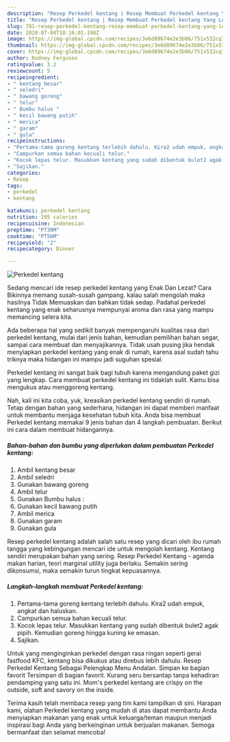 ```yaml
---
description: "Resep Perkedel kentang | Resep Membuat Perkedel kentang Yang Lezat"
title: "Resep Perkedel kentang | Resep Membuat Perkedel kentang Yang Lezat"
slug: 781-resep-perkedel-kentang-resep-membuat-perkedel-kentang-yang-lezat
date: 2020-07-04T18:16:01.198Z
image: https://img-global.cpcdn.com/recipes/3e6d89674e2e3b06/751x532cq70/perkedel-kentang-foto-resep-utama.jpg
thumbnail: https://img-global.cpcdn.com/recipes/3e6d89674e2e3b06/751x532cq70/perkedel-kentang-foto-resep-utama.jpg
cover: https://img-global.cpcdn.com/recipes/3e6d89674e2e3b06/751x532cq70/perkedel-kentang-foto-resep-utama.jpg
author: Rodney Ferguson
ratingvalue: 3.2
reviewcount: 5
recipeingredient:
- " kentang besar"
- " seledri"
- " bawang goreng"
- " telur"
- " Bumbu halus "
- " kecil bawang putih"
- " merica"
- " garam"
- " gula"
recipeinstructions:
- "Pertama-tama goreng kentang terlebih dahulu. Kira2 udah empuk, angkat dan haluskan."
- "Campurkan semua bahan kecuali telur."
- "Kocok lepas telur. Masukkan kentang yang sudah dibentuk bulet2 agak pipih. Kemudian goreng hingga kuning ke emasan."
- "Sajikan."
categories:
- Resep
tags:
- perkedel
- kentang

katakunci: perkedel kentang 
nutrition: 195 calories
recipecuisine: Indonesian
preptime: "PT30M"
cooktime: "PT56M"
recipeyield: "2"
recipecategory: Dinner

---
```



![Perkedel kentang](https://img-global.cpcdn.com/recipes/3e6d89674e2e3b06/751x532cq70/perkedel-kentang-foto-resep-utama.jpg)

Sedang mencari ide resep perkedel kentang yang Enak Dan Lezat? Cara Bikinnya memang susah-susah gampang. kalau salah mengolah maka hasilnya Tidak Memuaskan dan bahkan tidak sedap. Padahal perkedel kentang yang enak seharusnya mempunyai aroma dan rasa yang mampu memancing selera kita.

Ada beberapa hal yang sedikit banyak mempengaruhi kualitas rasa dari perkedel kentang, mulai dari jenis bahan, kemudian pemilihan bahan segar, sampai cara membuat dan menyajikannya. Tidak usah pusing jika hendak menyiapkan perkedel kentang yang enak di rumah, karena asal sudah tahu triknya maka hidangan ini mampu jadi suguhan spesial.

Perkedel kentang ini sangat baik bagi tubuh karena mengandung paket gizi yang lengkap. Cara membuat perkedel kentang ini tidaklah sulit. Kamu bisa mengukus atau menggoreng kentang.


Nah, kali ini kita coba, yuk, kreasikan perkedel kentang sendiri di rumah. Tetap dengan bahan yang sederhana, hidangan ini dapat memberi manfaat untuk membantu menjaga kesehatan tubuh kita. Anda bisa membuat Perkedel kentang memakai 9 jenis bahan dan 4 langkah pembuatan. Berikut ini cara dalam membuat hidangannya.

<!--inarticleads1-->

##### Bahan-bahan dan bumbu yang diperlukan dalam pembuatan Perkedel kentang:

1. Ambil  kentang besar
1. Ambil  seledri
1. Gunakan  bawang goreng
1. Ambil  telur
1. Gunakan  Bumbu halus :
1. Gunakan  kecil bawang putih
1. Ambil  merica
1. Gunakan  garam
1. Gunakan  gula


Resep perkedel kentang adalah salah satu resep yang dicari oleh ibu rumah tangga yang kebingungan mencari ide untuk mengolah kentang. Kentang sendiri merupakan bahan yang sering. Resep Perkedel Kentang - agenda makan harian, teori marginal utility juga berlaku. Semakin sering dikonsumsi, maka semakin turun tingkat kepuasannya. 

<!--inarticleads2-->

##### Langkah-langkah membuat Perkedel kentang:

1. Pertama-tama goreng kentang terlebih dahulu. Kira2 udah empuk, angkat dan haluskan.
1. Campurkan semua bahan kecuali telur.
1. Kocok lepas telur. Masukkan kentang yang sudah dibentuk bulet2 agak pipih. Kemudian goreng hingga kuning ke emasan.
1. Sajikan.


Untuk yang menginginkan perkedel dengan rasa ringan seperti gerai fastfood KFC, kentang bisa dikukus atau direbus lebih dahulu. Resep Perkedel Kentang Sebagai Pelengkap Menu Andalan. Simpan ke bagian favorit Tersimpan di bagian favorit. Kurang seru bersantap tanpa kehadiran pendamping yang satu ini. Mom&#39;s perkedel kentang are crispy on the outside, soft and savory on the inside. 

Terima kasih telah membaca resep yang tim kami tampilkan di sini. Harapan kami, olahan Perkedel kentang yang mudah di atas dapat membantu Anda menyiapkan makanan yang enak untuk keluarga/teman maupun menjadi inspirasi bagi Anda yang berkeinginan untuk berjualan makanan. Semoga bermanfaat dan selamat mencoba!
